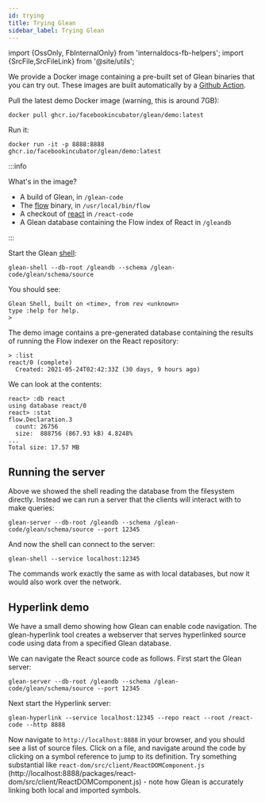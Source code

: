 ```yaml
---
id: trying
title: Trying Glean
sidebar_label: Trying Glean
---
```


import {OssOnly, FbInternalOnly} from 'internaldocs-fb-helpers';
import {SrcFile,SrcFileLink} from '@site/utils';

We provide a Docker image containing a pre-built set of Glean binaries
that you can try out.  These images are built automatically by a
[Github Action](https://github.com/facebookincubator/Glean/blob/master/.github/workflows/glean-docker.yml).

Pull the latest demo Docker image (warning, this is around 7GB):

```
docker pull ghcr.io/facebookincubator/glean/demo:latest
```

Run it:

```
docker run -it -p 8888:8888 ghcr.io/facebookincubator/glean/demo:latest
```

:::info

What's in the image?

* A build of Glean, in `/glean-code`
* The [flow](https://github.com/facebook/flow/) binary, in `/usr/local/bin/flow`
* A checkout of [react](https://github.com/facebook/react/) in `/react-code`
* A Glean database containing the Flow index of React in `/gleandb`

:::

Start the Glean [shell](shell.md):

```
glean-shell --db-root /gleandb --schema /glean-code/glean/schema/source
```

You should see:

```
Glean Shell, built on <time>, from rev <unknown>
type :help for help.
>
```

The demo image contains a pre-generated database containing the
results of running the Flow indexer on the React repository:

```
> :list
react/0 (complete)
  Created: 2021-05-24T02:42:33Z (30 days, 9 hours ago)
```

We can look at the contents:

```
react> :db react
using database react/0
react> :stat
flow.Declaration.3
  count: 26756
  size:  888756 (867.93 kB) 4.8248%
...
Total size: 17.57 MB
```

## Running the server

Above we showed the shell reading the database from the filesystem
directly. Instead we can run a server that the clients will interact
with to make queries:

```
glean-server --db-root /gleandb --schema /glean-code/glean/schema/source --port 12345
```

And now the shell can connect to the server:

```
glean-shell --service localhost:12345
```

The commands work exactly the same as with local databases, but now it
would also work over the network.

## Hyperlink demo

We have a small demo showing how Glean can enable code navigation. The <SrcFileLink file="glean/demo/Hyperlink.hs">glean-hyperlink</SrcFileLink> tool
creates a webserver that serves hyperlinked source code using data
from a specified Glean database.

We can navigate the React source code as follows. First start the
Glean server:

```
glean-server --db-root /gleandb --schema /glean-code/glean/schema/source --port 12345
```

Next start the Hyperlink server:

```
glean-hyperlink --service localhost:12345 --repo react --root /react-code --http 8888
```

Now navigate to `http://localhost:8888` in your browser, and you
should see a list of source files. Click on a file, and navigate
around the code by clicking on a symbol reference to jump to its
definition.  Try something substantial like
`react-dom/src/client/ReactDOMComponent.js`
(http://localhost:8888/packages/react-dom/src/client/ReactDOMComponent.js) -
note how Glean is accurately linking both local and imported
symbols.
